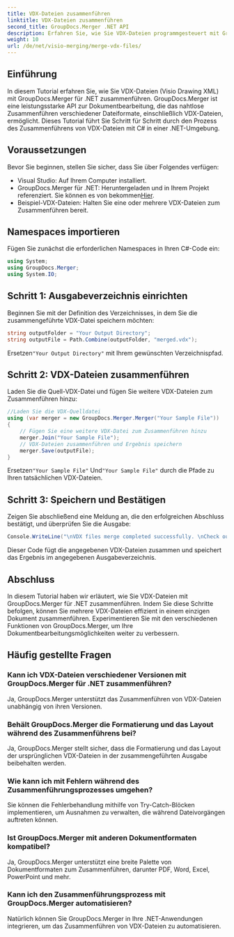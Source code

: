 ```yaml
---
title: VDX-Dateien zusammenführen
linktitle: VDX-Dateien zusammenführen
second_title: GroupDocs.Merger .NET API
description: Erfahren Sie, wie Sie VDX-Dateien programmgesteuert mit GroupDocs.Merger für .NET zusammenführen. Dieses Tutorial bietet eine Schritt-für-Schritt-Anleitung.
weight: 10
url: /de/net/visio-merging/merge-vdx-files/
---
```

## Einführung
In diesem Tutorial erfahren Sie, wie Sie VDX-Dateien (Visio Drawing XML) mit GroupDocs.Merger für .NET zusammenführen. GroupDocs.Merger ist eine leistungsstarke API zur Dokumentbearbeitung, die das nahtlose Zusammenführen verschiedener Dateiformate, einschließlich VDX-Dateien, ermöglicht. Dieses Tutorial führt Sie Schritt für Schritt durch den Prozess des Zusammenführens von VDX-Dateien mit C# in einer .NET-Umgebung.
## Voraussetzungen
Bevor Sie beginnen, stellen Sie sicher, dass Sie über Folgendes verfügen:
- Visual Studio: Auf Ihrem Computer installiert.
-  GroupDocs.Merger für .NET: Heruntergeladen und in Ihrem Projekt referenziert. Sie können es von bekommen[Hier](https://releases.groupdocs.com/merger/net/).
- Beispiel-VDX-Dateien: Halten Sie eine oder mehrere VDX-Dateien zum Zusammenführen bereit.

## Namespaces importieren
Fügen Sie zunächst die erforderlichen Namespaces in Ihren C#-Code ein:
```csharp
using System; 
using GroupDocs.Merger;
using System.IO;
```
## Schritt 1: Ausgabeverzeichnis einrichten
Beginnen Sie mit der Definition des Verzeichnisses, in dem Sie die zusammengeführte VDX-Datei speichern möchten:
```csharp
string outputFolder = "Your Output Directory";
string outputFile = Path.Combine(outputFolder, "merged.vdx");
```
 Ersetzen`"Your Output Directory"` mit Ihrem gewünschten Verzeichnispfad.
## Schritt 2: VDX-Dateien zusammenführen
Laden Sie die Quell-VDX-Datei und fügen Sie weitere VDX-Dateien zum Zusammenführen hinzu:
```csharp
//Laden Sie die VDX-Quelldatei
using (var merger = new GroupDocs.Merger.Merger("Your Sample File"))
{
    // Fügen Sie eine weitere VDX-Datei zum Zusammenführen hinzu
    merger.Join("Your Sample File");
    // VDX-Dateien zusammenführen und Ergebnis speichern
    merger.Save(outputFile);
}
```
 Ersetzen`"Your Sample File"` Und`"Your Sample File"` durch die Pfade zu Ihren tatsächlichen VDX-Dateien.
## Schritt 3: Speichern und Bestätigen
Zeigen Sie abschließend eine Meldung an, die den erfolgreichen Abschluss bestätigt, und überprüfen Sie die Ausgabe:
```csharp
Console.WriteLine("\nVDX files merge completed successfully. \nCheck output in {0}", outputFolder);
```
Dieser Code fügt die angegebenen VDX-Dateien zusammen und speichert das Ergebnis im angegebenen Ausgabeverzeichnis.

## Abschluss
In diesem Tutorial haben wir erläutert, wie Sie VDX-Dateien mit GroupDocs.Merger für .NET zusammenführen. Indem Sie diese Schritte befolgen, können Sie mehrere VDX-Dateien effizient in einem einzigen Dokument zusammenführen. Experimentieren Sie mit den verschiedenen Funktionen von GroupDocs.Merger, um Ihre Dokumentbearbeitungsmöglichkeiten weiter zu verbessern.

## Häufig gestellte Fragen
### Kann ich VDX-Dateien verschiedener Versionen mit GroupDocs.Merger für .NET zusammenführen?
Ja, GroupDocs.Merger unterstützt das Zusammenführen von VDX-Dateien unabhängig von ihren Versionen.
### Behält GroupDocs.Merger die Formatierung und das Layout während des Zusammenführens bei?
Ja, GroupDocs.Merger stellt sicher, dass die Formatierung und das Layout der ursprünglichen VDX-Dateien in der zusammengeführten Ausgabe beibehalten werden.
### Wie kann ich mit Fehlern während des Zusammenführungsprozesses umgehen?
Sie können die Fehlerbehandlung mithilfe von Try-Catch-Blöcken implementieren, um Ausnahmen zu verwalten, die während Dateivorgängen auftreten können.
### Ist GroupDocs.Merger mit anderen Dokumentformaten kompatibel?
Ja, GroupDocs.Merger unterstützt eine breite Palette von Dokumentformaten zum Zusammenführen, darunter PDF, Word, Excel, PowerPoint und mehr.
### Kann ich den Zusammenführungsprozess mit GroupDocs.Merger automatisieren?
Natürlich können Sie GroupDocs.Merger in Ihre .NET-Anwendungen integrieren, um das Zusammenführen von VDX-Dateien zu automatisieren.